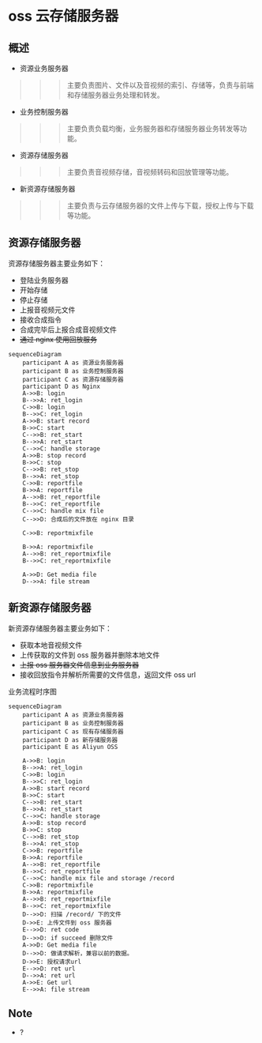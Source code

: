 # oss 云存储服务器

## 概述
* 资源业务服务器 
>>> 主要负责图片、文件以及音视频的索引、存储等，负责与前端和存储服务器业务处理和转发。
* 业务控制服务器
>>> 主要负责负载均衡，业务服务器和存储服务器业务转发等功能。
* 资源存储服务器
>>> 主要负责音视频存储，音视频转码和回放管理等功能。
* 新资源存储服务器
>>> 主要负责与云存储服务器的文件上传与下载，授权上传与下载等功能。

## 资源存储服务器

资源存储服务器主要业务如下：  

* 登陆业务服务器
* 开始存储
* 停止存储
* 上报音视频元文件
* 接收合成指令
* 合成完毕后上报合成音视频文件
* ~~通过 nginx 使用回放服务~~

```mermaid
sequenceDiagram
    participant A as 资源业务服务器
    participant B as 业务控制服务器
    participant C as 资源存储服务器
    participant D as Nginx
    A->>B: login
    B-->>A: ret_login
    C->>B: login
    B-->>C: ret_login
    A->>B: start record
    B->>C: start
    C-->>B: ret_start
    B-->>A: ret_start
    C-->>C: handle storage
    A->>B: stop record
    B->>C: stop
    C-->>B: ret_stop
    B-->>A: ret_stop
    C->>B: reportfile
    B->>A: reportfile
    A-->>B: ret_reportfile
    B-->>C: ret_reportfile
    C-->>C: handle mix file
    C-->>D: 合成后的文件放在 nginx 目录

    C->>B: reportmixfile
    
    B->>A: reportmixfile
    A-->>B: ret_reportmixfile
    B-->>C: ret_reportmixfile

    A->>D: Get media file
    D-->>A: file stream
```

## 新资源存储服务器

新资源存储服务器主要业务如下：
* 获取本地音视频文件
* 上传获取的文件到 oss 服务器并删除本地文件
* ~~上报 oss 服务器文件信息到业务服务器~~
* 接收回放指令并解析所需要的文件信息，返回文件 oss url

业务流程时序图
```mermaid
sequenceDiagram
    participant A as 资源业务服务器  
    participant B as 业务控制服务器
    participant C as 现有存储服务器
    participant D as 新存储服务器
    participant E as Aliyun OSS

    A->>B: login
    B-->>A: ret_login
    C->>B: login
    B-->>C: ret_login
    A->>B: start record
    B->>C: start
    C-->>B: ret_start
    B-->>A: ret_start
    C-->>C: handle storage
    A->>B: stop record
    B->>C: stop
    C-->>B: ret_stop
    B-->>A: ret_stop
    C->>B: reportfile
    B->>A: reportfile
    A-->>B: ret_reportfile
    B-->>C: ret_reportfile
    C-->>C: handle mix file and storage /record
    C->>B: reportmixfile
    B->>A: reportmixfile
    A-->>B: ret_reportmixfile
    B-->>C: ret_reportmixfile
    D-->>D: 扫描 /record/ 下的文件
    D->>E: 上传文件到 oss 服务器
    E-->>D: ret code
    D-->>D: if succeed 删除文件
    A->>D: Get media file
    D-->>D: 做请求解析，兼容以前的数据。
    D->>E: 授权请求url
    E-->>D: ret url
    D-->>A: ret url
    A->>E: Get url
    E-->>A: file stream
```
## Note

* ?